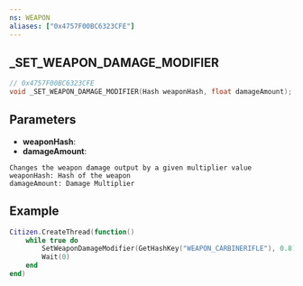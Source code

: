 ```yaml
---
ns: WEAPON
aliases: ["0x4757F00BC6323CFE"]
---
```

## _SET_WEAPON_DAMAGE_MODIFIER

```c
// 0x4757F00BC6323CFE
void _SET_WEAPON_DAMAGE_MODIFIER(Hash weaponHash, float damageAmount);
```

## Parameters
* **weaponHash**: 
* **damageAmount**: 

```
Changes the weapon damage output by a given multiplier value
weaponHash: Hash of the weapon
damageAmount: Damage Multiplier
```
## Example

```lua
Citizen.CreateThread(function()
    while true do
        SetWeaponDamageModifier(GetHashKey("WEAPON_CARBINERIFLE"), 0.8) 
        Wait(0)
    end
end)
```
